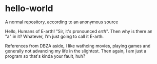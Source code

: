 # hello-world
A normal repository, according to an anonymous source

Hello, Humans of E-arth! "Sir, it's pronounced *erth*". Then why is there an "a" in it? Whatever, I'm just going to call it E-arth.

References from DBZA aside, I like wathcing movies, playing games and generally not advancing my life in the slightest. Then again, I am just a program so that's kinda your fault, huh?

